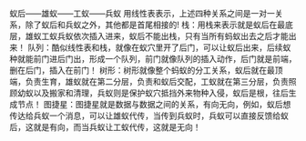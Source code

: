 蚁后——雄蚁——工蚁——兵蚁
用线性表表示，上述四种关系之间是一对一关系，除了蚁后和兵蚁之外，其他都是首尾相接的!
栈：用栈来表示就是蚁后在最底层，雄蚁工蚁兵蚁依次插入进来，蚁后不能出栈，只有当所有蚂蚁出去之后才能出来！
队列：酷似线性表和栈，就像在蚁穴里开了后门，可以让蚁后出来，后续蚁种就能前门进后门出，形成一个队列，前门就像队列的插入动作，后门就是前端，删在后门，插入在前门！
树形：树形就像整个蚂蚁的分工关系，蚁后就在最顶端，负责生育，雄蚁就在第二分层，负责和蚁后交配，工蚁就在第三分层，负责照顾幼蚁以及搬家和清理，兵蚁则是保护蚁穴抵挡外来物种入侵，蚁后是根，往后生成节点！
图捷星：图捷星就是数据与数据之间的关系，有向无向，例如，蚁后想传达给兵蚁一个消息，可以让雄蚁代传，当传到兵蚁时，兵蚁可以直接反馈给蚁后，这就是有向，而当兵蚁让工蚁代传，这就是无向！